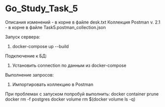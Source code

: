 # Go_Study_Task_5

Описания изменений - в корне в файле desk.txt
Коллекция Postman v. 2.1 - в корне в файле Task5.postman_collection.json

Запуск сервера:
1. docker-compose up --build

Подключение к БД: 
1. Установить connection по данным из docker-compose

Выполнение запросов:
1. Импортировать коллекцию в Postman

При проблемах с запуском попробуй выполнить:
docker container prune
docker rm -f postgres
docker volume rm $(docker volume ls -q)

